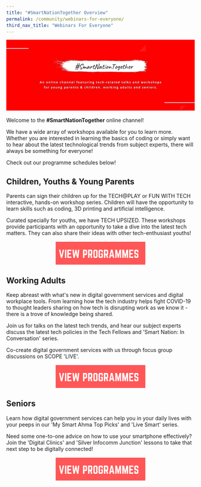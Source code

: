 ```yaml
---
title: "#SmartNationTogether Overview"
permalink: /community/webinars-for-everyone/
third_nav_title: "Webinars For Everyone"
---
```


![#SmartNationTogether - the online channel for all our tech related talks](/images/community/snt-page-header.jpg "SmartNationTogether")

Welcome to the **#SmartNationTogether** online channel! 

We have a wide array of workshops available for you to learn more. Whether you are interested in learning the basics of coding or simply want to hear about the latest technological trends from subject experts, there will always be something for everyone! 

Check out our programme schedules below!

## **Children, Youths & Young Parents**
Parents can sign their children up for the TECH@PLAY or FUN WITH TECH interactive, hands-on workshop series. Children will have the opportunity to learn skills such as coding, 3D printing and artificial intelligence.

Curated specially for youths, we have TECH UPSIZED. These workshops provide participants with an opportunity to take a dive into the latest tech matters. They can also share their ideas with other tech-enthusiast youths!

<div style="width:100%;display:flex;justify-content:center;"><div style="width:240px;height:62px;"><a href="https://www.smartnation.gov.sg/community/webinars-for-everyone/young-parents-children"><img alt="View Programmes" src="/images/community/View-Program-button.png"></a></div></div>
 
## **Working Adults**

Keep abreast with what's new in digital government services and digital workplace tools. From learning how the tech industry helps fight COVID-19 to thought leaders sharing on how tech is disrupting work as we know it - there is a trove of knowledge being shared.

Join us for talks on the latest tech trends, and hear our subject experts discuss the latest tech policies in the Tech Fellows and 'Smart Nation: In Conversation' series.

Co-create digital government services with us through focus group discussions on SCOPE 'LIVE'.

<div style="width:100%;display:flex;justify-content:center;"><div style="width:240px;height:62px;"><a href="https://www.smartnation.gov.sg/community/webinars-for-everyone/working-adults"><img alt="View Programmes" src="/images/community/View-Program-button.png""></a></div></div>

## **Seniors**
Learn how digital government services can help you in your daily lives with your peeps in our 'My Smart Ahma Top Picks' and 'Live Smart' series.

Need some one-to-one advice on how to use your smartphone effectively? Join the 'Digital Clinics' and 'Silver Infocomm Junction' lessons to take that next step to be digitally connected!

<div style="width:100%;display:flex;justify-content:center;"><div style="width:240px;height:62px;"><a href="https://www.smartnation.gov.sg/community/webinars-for-everyone/seniors"><img alt="View Programmes" src="/images/community/View-Program-button.png"></a></div></div>
